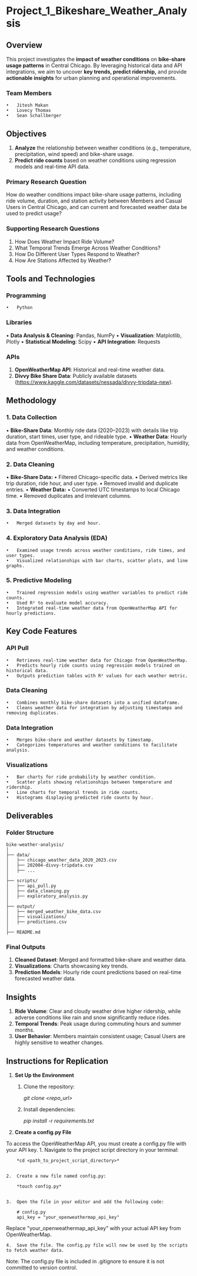 # Project_1_Bikeshare_Weather_Analysis

## Overview

This project investigates the **impact of weather conditions** on **bike-share usage patterns** in Central Chicago. By leveraging historical data and API integrations, we aim to uncover **key trends, predict ridership,** and provide **actionable insights** for urban planning and operational improvements.

### Team Members
	•	Jitesh Makan
	•	Lovecy Thomas
	•	Sean Schallberger

## Objectives
1.	**Analyze** the relationship between weather conditions (e.g., temperature, precipitation, wind speed) and bike-share usage.
2.	**Predict ride counts** based on weather conditions using regression models and real-time API data.

### Primary Research Question

How do weather conditions impact bike-share usage patterns, including ride volume, duration, and station activity between Members and Casual Users in Central Chicago, and can current and forecasted weather data be used to predict usage?

### Supporting Research Questions
1.	How Does Weather Impact Ride Volume?
2.	What Temporal Trends Emerge Across Weather Conditions?
3.	How Do Different User Types Respond to Weather?
4.	How Are Stations Affected by Weather?

## Tools and Technologies

### Programming
	•	Python

### Libraries
•	**Data Analysis & Cleaning**: Pandas, NumPy
•	**Visualization**: Matplotlib, Plotly
•	**Statistical Modeling**: Scipy
•	**API Integration**: Requests

### APIs
1.	**OpenWeatherMap API**: Historical and real-time weather data.
2.	**Divvy Bike Share Data**: Publicly available datasets (https://www.kaggle.com/datasets/nessada/divvy-tripdata-new).

## Methodology

### 1. Data Collection
•	**Bike-Share Data**: Monthly ride data (2020–2023) with details like trip duration, start times, user type, and rideable type.
•	**Weather Data**: Hourly data from OpenWeatherMap, including temperature, precipitation, humidity, and weather conditions.

### 2. Data Cleaning
•	**Bike-Share Data:**
	•	Filtered Chicago-specific data.
	•	Derived metrics like trip duration, ride hour, and user type.
	•	Removed invalid and duplicate entries.
•	**Weather Data:**
	•	Converted UTC timestamps to local Chicago time.
	•	Removed duplicates and irrelevant columns.

### 3. Data Integration
	•	Merged datasets by day and hour.

### 4. Exploratory Data Analysis (EDA)
	•	Examined usage trends across weather conditions, ride times, and user types.
	•	Visualized relationships with bar charts, scatter plots, and line graphs.

### 5. Predictive Modeling
	•	Trained regression models using weather variables to predict ride counts.
	•	Used R² to evaluate model accuracy.
	•	Integrated real-time weather data from OpenWeatherMap API for hourly predictions.

## Key Code Features

### API Pull
	•	Retrieves real-time weather data for Chicago from OpenWeatherMap.
	•	Predicts hourly ride counts using regression models trained on historical data.
	•	Outputs prediction tables with R² values for each weather metric.

### Data Cleaning
	•	Combines monthly bike-share datasets into a unified dataframe.
	•	Cleans weather data for integration by adjusting timestamps and removing duplicates.

### Data Integration
	•	Merges bike-share and weather datasets by timestamp.
	•	Categorizes temperatures and weather conditions to facilitate analysis.

### Visualizations
	•	Bar charts for ride probability by weather condition.
	•	Scatter plots showing relationships between temperature and ridership.
	•	Line charts for temporal trends in ride counts.
	•	Histograms displaying predicted ride counts by hour.

## Deliverables

### Folder Structure

    bike-weather-analysis/
    │
    ├── data/
    │   ├── chicago_weather_data_2020_2023.csv
    │   ├── 202004-divvy-tripdata.csv
    │   ├── ...
    │
    ├── scripts/
    │   ├── api_pull.py
    │   ├── data_cleaning.py
    │   ├── exploratory_analysis.py
    │
    ├── output/
    │   ├── merged_weather_bike_data.csv
    │   ├── visualizations/
    │   ├── predictions.csv
    │
    ├── README.md

### Final Outputs
1.	**Cleaned Dataset**: Merged and formatted bike-share and weather data.
2.	**Visualizations**: Charts showcasing key trends.
3.	**Prediction Models**: Hourly ride count predictions based on real-time forecasted weather data.

## Insights
1.	**Ride Volume**: Clear and cloudy weather drive higher ridership, while adverse conditions like rain and snow significantly reduce rides.
2.	**Temporal Trends**: Peak usage during commuting hours and summer months.
3.	**User Behavior**: Members maintain consistent usage; Casual Users are highly sensitive to weather changes.

## Instructions for Replication
1. **Set Up the Environment**
	1.	Clone the repository:

		*git clone <repo_url>*

	2.	Install dependencies:

		*pip install -r requirements.txt*

2. **Create a config.py File**

To access the OpenWeatherMap API, you must create a config.py file with your API key.
	1.	Navigate to the project script directory in your terminal:

		*cd <path_to_project_script_directory>*


	2.	Create a new file named config.py:

		*touch config.py*


	3.	Open the file in your editor and add the following code:

		# config.py
		api_key = "your_openweathermap_api_key"

Replace "your_openweathermap_api_key" with your actual API key from OpenWeatherMap.

	4.	Save the file. The config.py file will now be used by the scripts to fetch weather data.

Note: The config.py file is included in .gitignore to ensure it is not committed to version control.
